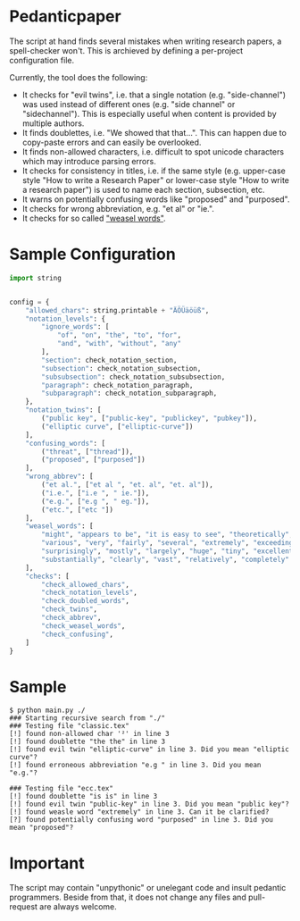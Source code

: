 # Pedanticpaper

The script at hand finds several mistakes when writing research papers, a spell-checker won't. This is archieved by defining a per-project configuration file.

Currently, the tool does the following:

* It checks for "evil twins", i.e. that a single notation (e.g. "side-channel") was used instead of different ones (e.g. "side channel" or "sidechannel"). This is especially useful when content is provided by multiple authors.
* It finds doublettes, i.e. "We showed that that...". This can happen due to copy-paste errors and can easily be overlooked.
* It finds non-allowed characters, i.e. difficult to spot unicode characters which may introduce parsing errors.
* It checks for consistency in titles, i.e. if the same style (e.g. upper-case style "How to write a Research Paper" or lower-case style "How to write a research paper") is used to name each section, subsection, etc.
* It warns on potentially confusing words like "proposed" and "purposed".
* It checks for wrong abbreviation, e.g. "et al" or "ie.".
* It checks for so called ["weasel words"](https://en.wikipedia.org/wiki/Weasel_word).

# Sample Configuration

```Python
import string


config = {
    "allowed_chars": string.printable + "ÄÖÜäöüß",
    "notation_levels": {
        "ignore_words": [
            "of", "on", "the", "to", "for",
            "and", "with", "without", "any"
        ],
        "section": check_notation_section,
        "subsection": check_notation_subsection,
        "subsubsection": check_notation_subsubsection,
        "paragraph": check_notation_paragraph,
        "subparagraph": check_notation_subparagraph,
    },
    "notation_twins": [
        ("public key", ["public-key", "publickey", "pubkey"]),
        ("elliptic curve", ["elliptic-curve"])
    ],
    "confusing_words": [
        ("threat", ["thread"]),
        ("proposed", ["purposed"])
    ],
    "wrong_abbrev": [
        ("et al.", ["et al ", "et. al", "et. al"]),
        ("i.e.", ["i.e ", " ie."]),
        ("e.g.", ["e.g ", " eg."]),
        ("etc.", ["etc "])
    ],
    "weasel_words": [
        "might", "appears to be", "it is easy to see", "theoretically", "actual", "In this paper", "almost", "many",
        "various", "very", "fairly", "several", "extremely", "exceedingly", "quite", "remarkably", "few",
        "surprisingly", "mostly", "largely", "huge", "tiny", "excellent", "interestingly", "significantly",
        "substantially", "clearly", "vast", "relatively", "completely"
    ],
    "checks": [
        "check_allowed_chars",
        "check_notation_levels",
        "check_doubled_words",
        "check_twins",
        "check_abbrev",
        "check_weasel_words",
        "check_confusing",
    ]
}
```

# Sample

```
$ python main.py ./
### Starting recursive search from "./"
### Testing file "classic.tex"
[!] found non-allowed char '²' in line 3
[!] found doublette "the the" in line 3
[!] found evil twin "elliptic-curve" in line 3. Did you mean "elliptic curve"?
[!] found erroneous abbreviation "e.g " in line 3. Did you mean "e.g."?

### Testing file "ecc.tex"
[!] found doublette "is is" in line 3
[!] found evil twin "public-key" in line 3. Did you mean "public key"?
[!] found weasle word "extremely" in line 3. Can it be clarified?
[?] found potentially confusing word "purposed" in line 3. Did you mean "proposed"?
```

# Important

The script may contain "unpythonic" or unelegant code and insult pedantic programmers. Beside from that, it does not change any files and pull-request are always welcome.
